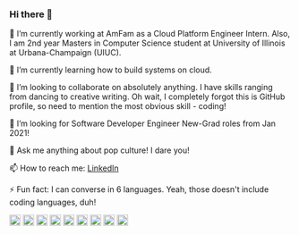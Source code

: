 ### Hi there 👋

<!--
**yashsaboo/yashsaboo** is a ✨ _special_ ✨ repository because its `README.md` (this file) appears on your GitHub profile.
-->
🔭 I’m currently working at AmFam as a Cloud Platform Engineer Intern. Also, I am 2nd year Masters in Computer Science student at University of Illinois at Urbana-Champaign (UIUC).

🌱 I’m currently learning how to build systems on cloud.

👯 I’m looking to collaborate on absolutely anything. I have skills ranging from dancing to creative writing. Oh wait, I completely forgot this is GitHub profile, so need to mention the most obvious skill - coding!

🤔 I’m looking for Software Developer Engineer New-Grad roles from Jan 2021!

💬 Ask me anything about pop culture! I dare you!

📫 How to reach me: [LinkedIn](https://www.linkedin.com/in/yashsaboo99/)

⚡ Fun fact: I can converse in 6 languages. Yeah, those doesn't include coding languages, duh!

<p align="left"><img src="https://konpa.github.io/devicon/devicon.git/icons/amazonwebservices/amazonwebservices-original-wordmark.svg" alt="amazonwebservices" width="20" height="20"/> <img src="https://konpa.github.io/devicon/devicon.git/icons/java/java-original-wordmark.svg" alt="java" width="20" height="20"/> <img src="https://konpa.github.io/devicon/devicon.git/icons/go/go-original.svg" alt="go" width="20" height="20"/> <img src="https://konpa.github.io/devicon/devicon.git/icons/html5/html5-original-wordmark.svg" alt="html5" width="20" height="20"/> <img src="https://konpa.github.io/devicon/devicon.git/icons/mongodb/mongodb-original-wordmark.svg" alt="mongodb" width="20" height="20"/> <img src="https://konpa.github.io/devicon/devicon.git/icons/mysql/mysql-original-wordmark.svg" alt="mysql" width="20" height="20"/> <img src="https://konpa.github.io/devicon/devicon.git/icons/postgresql/postgresql-original-wordmark.svg" alt="postgresql" width="20" height="20"/> <img src="https://konpa.github.io/devicon/devicon.git/icons/python/python-original-wordmark.svg" alt="python" width="20" height="20"/> <img src="https://konpa.github.io/devicon/devicon.git/icons/oracle/oracle-original.svg" alt="oracle" width="20" height="20"/></p>

